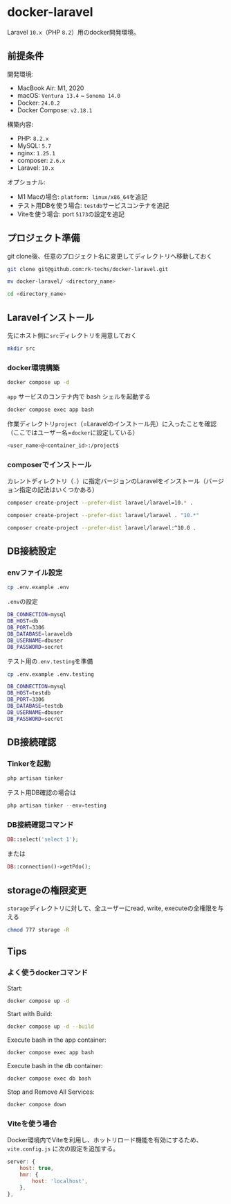 # docker-laravel

Laravel `10.x`（PHP `8.2`）用のdocker開発環境。

## 前提条件

開発環境:

- MacBook Air: M1, 2020
- macOS: `Ventura 13.4` ~ `Sonoma 14.0`
- Docker: `24.0.2`
- Docker Compose: `v2.18.1`

構築内容:

- PHP: `8.2.x`
- MySQL: `5.7`
- nginx: `1.25.1`
- composer: `2.6.x`
- Laravel: `10.x`

オプショナル:

- M1 Macの場合: `platform: linux/x86_64`を追記
- テスト用DBを使う場合: `testdb`サービスコンテナを追記
- Viteを使う場合: port `5173`の設定を追記

## プロジェクト準備

git clone後、任意のプロジェクト名に変更してディレクトリへ移動しておく

```bash
git clone git@github.com:rk-techs/docker-laravel.git
```

```bash
mv docker-laravel/ <directory_name>

cd <directory_name>
```

## Laravelインストール

先にホスト側に`src`ディレクトリを用意しておく

```bash
mkdir src
```

### docker環境構築

```bash
docker compose up -d
```

`app` サービスのコンテナ内で bash シェルを起動する

```bash
docker compose exec app bash
```

作業ディレクトリ`project`（=Laravelのインストール先）に入ったことを確認（ここではユーザー名=`docker`に設定している）

```bash
<user_name>@<container_id>:/project$ 
```

### composerでインストール

カレントディレクトリ（`.`）に指定バージョンのLaravelをインストール（バージョン指定の記法はいくつかある）

```bash
composer create-project --prefer-dist laravel/laravel=10.* .
```

```bash
composer create-project --prefer-dist laravel/laravel . "10.*"
```

```bash
composer create-project --prefer-dist laravel/laravel:^10.0 .
```

## DB接続設定

### envファイル設定

```bash
cp .env.example .env
```

`.env`の設定

```bash
DB_CONNECTION=mysql
DB_HOST=db
DB_PORT=3306
DB_DATABASE=laraveldb
DB_USERNAME=dbuser
DB_PASSWORD=secret
```

テスト用の`.env.testing`を準備

```bash
cp .env.example .env.testing
```

```bash
DB_CONNECTION=mysql
DB_HOST=testdb
DB_PORT=3306
DB_DATABASE=testdb
DB_USERNAME=dbuser
DB_PASSWORD=secret
```

## DB接続確認

### Tinkerを起動

```bash
php artisan tinker
```

テスト用DB確認の場合は

```php
php artisan tinker --env=testing
```

### DB接続確認コマンド

```php
DB::select('select 1');
```

または

```php
DB::connection()->getPdo();
```

## storageの権限変更

`storage`ディレクトリに対して、全ユーザーにread, write, executeの全権限を与える

```bash
chmod 777 storage -R
```

## Tips

### よく使うdockerコマンド

Start:

```bash
docker compose up -d
```

Start with Build:

```bash
docker compose up -d --build
```

Execute bash in the app container:

```bash
docker compose exec app bash
```

Execute bash in the db container:

```bash
docker compose exec db bash
```

Stop and Remove All Services:

```bash
docker compose down
```

### Viteを使う場合

Docker環境内でViteを利用し、ホットリロード機能を有効にするため、`vite.config.js` に次の設定を追加する。

```js
server: {
    host: true,
    hmr: {
        host: 'localhost',
    },
},
```
